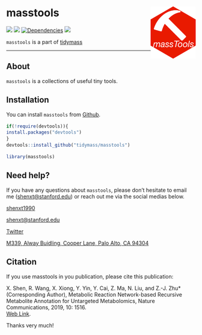 <!-- README.md is generated from README.Rmd. Please edit that file -->

# masstools <img src="man/figures/logo.png" align="right" alt="" width="120" />

[![](https://www.r-pkg.org/badges/version/masstools?color=green)](https://cran.r-project.org/package=masstools)
[![](https://img.shields.io/github/languages/code-size/tidymass/masstools.svg)](https://github.com/tidymass/masstools)
[![Dependencies](https://tinyverse.netlify.com/badge/masstools)](https://cran.r-project.org/package=masstools)
[![](https://img.shields.io/badge/lifecycle-experimental-orange.svg)](https://www.tidyverse.org/lifecycle/#experimental)

`masstools` is a part of [tidymass](https://tidymass.github.io/tidymass/)

-------

## About

`masstools` is a collections of useful tiny tools.

## Installation

You can install `masstools` from
[Github](https://github.com/tidymass/masstools).

``` r
if(!require(devtools)){
install.packages("devtools")
}
devtools::install_github("tidymass/masstools")
```

``` r
library(masstools)
```

## Need help?

If you have any questions about `masstools`, please don’t hesitate to
email me (<shenxt@stanford.edu>) or reach out me via the social medias below.

<i class="fa fa-weixin"></i>
[shenxt1990](https://www.shenxt.info/files/wechat_QR.jpg)

<i class="fa fa-envelope"></i> <shenxt@stanford.edu>

<i class="fa fa-twitter"></i>
[Twitter](https://twitter.com/JasperShen1990)

<i class="fa fa-map-marker-alt"></i> [M339, Alway Buidling, Cooper Lane,
Palo Alto, CA
94304](https://www.google.com/maps/place/Alway+Building/@37.4322345,-122.1770883,17z/data=!3m1!4b1!4m5!3m4!1s0x808fa4d335c3be37:0x9057931f3b312c29!8m2!3d37.4322345!4d-122.1748996)

## Citation

If you use masstools in you publication, please cite this publication:

X. Shen, R. Wang, X. Xiong, Y. Yin, Y. Cai, Z. Ma, N. Liu, and Z.-J.
Zhu\* (Corresponding Author), Metabolic Reaction Network-based Recursive
Metabolite Annotation for Untargeted Metabolomics, Nature
Communications, 2019, 10: 1516.  
[Web Link](https://www.nature.com/articles/s41467-019-09550-x).

Thanks very much!
